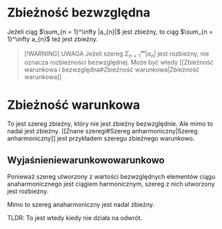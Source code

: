 # Zbieżność bezwzględna
Jeżeli ciąg $\sum_{n = 1}^\infty |a_{n}|$ jest zbieżny, to ciąg $\sum_{n = 1}^\infty a_{n}$ też jest zbieżny.

> [!WARNING] UWAGA
> Jeżeli szereg $\Sigma_{n=1}^\infty |a_{n}|$ jest rozbieżny, nie oznacza rozbieżności bezwzględnej. Może być wtedy [[Zbieżność warunkowa i bezwzględna#Zbieżność warunkowa|Zbieżność warunkowa]]


# Zbieżność warunkowa
To jest szereg zbieżny, który nie jest zbieżny bezwzględnie. Ale mimo to nadal jest zbieżny.
[[Znane szeregi#Szereg anharmoniczny|Szereg anharmoniczny]] jest przykładem szeregu zbieżnego warunkowo.

## Wyjaśnieniewarunkowowarunkowo
Ponieważ szereg utworzony z wartości bezwzględnych elementów ciągu anaharmonicznego jest ciągiem harmonicznym, szereg z nich utworzony jest rozbieżny.

Mimo to szereg anaharmoniczny jest nadal zbieżny.

TLDR: To jest wtedy kiedy nie działa na odwrót.
